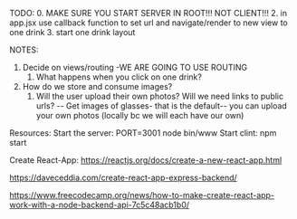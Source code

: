 TODO:
0. MAKE SURE YOU START SERVER IN ROOT!!! NOT CLIENT!!!
2. in app.jsx use callback function to set url and navigate/render to new view to one drink
3. start one drink layout


NOTES:
1. Decide on views/routing -WE ARE GOING TO USE ROUTING
   1. What happens when you click on one drink?
2. How do we store and consume images?
   1. Will the user upload their own photos?  Will we need links to public urls?
   -- Get images of glasses- that is the default-- you can upload your own photos (locally bc we will each have our own)


Resources:
Start the server: PORT=3001 node bin/www
Start clint: npm start

Create React-App: https://reactjs.org/docs/create-a-new-react-app.html

https://daveceddia.com/create-react-app-express-backend/

https://www.freecodecamp.org/news/how-to-make-create-react-app-work-with-a-node-backend-api-7c5c48acb1b0/
